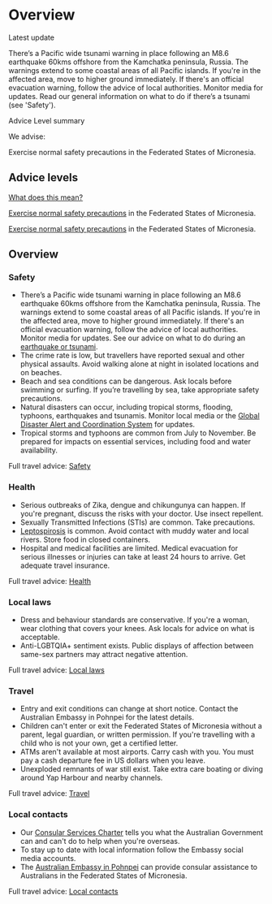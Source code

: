 # Overview

Latest update

There’s a Pacific wide tsunami warning in place following an M8.6 earthquake 60kms offshore from the Kamchatka peninsula, Russia. The warnings extend to some coastal areas of all Pacific islands. If you're in the affected area, move to higher ground immediately. If there's an official evacuation warning, follow the advice of local authorities. Monitor media for updates. Read our general information on what to do if there’s a tsunami (see 'Safety').

Advice Level summary

We advise:

Exercise normal safety precautions in the Federated States of Micronesia.

## Advice levels

[What does this mean?](/before-you-go/travel-advice-explained/)

[Exercise normal safety precautions](https://www.smartraveller.gov.au/consular-services/travel-advice-explained#level1) in the Federated States of Micronesia.

[Exercise normal safety precautions](https://www.smartraveller.gov.au/consular-services/travel-advice-explained#level1) in the Federated States of Micronesia.

## Overview

### Safety

* There’s a Pacific wide tsunami warning in place following an M8.6 earthquake 60kms offshore from the Kamchatka peninsula, Russia. The warnings extend to some coastal areas of all Pacific islands. If you're in the affected area, move to higher ground immediately. If there's an official evacuation warning, follow the advice of local authorities. Monitor media for updates. See our advice on what to do during an [earthquake or tsunami](https://www.smartraveller.gov.au/before-you-go/safety/earthquakes-tsunamis?fbclid=IwZXh0bgNhZW0CMTAAYnJpZBExZGhvZDJKb0hKVktCVWN0VQEe2PVnYkK2sSjt2KhoSjyJtC4P4liM_2E7C-Nj5aqQWtNOzEdqEvTUG048kWQ_aem_TBi5IrN1X86X4ehe6WAHIA).
* The crime rate is low, but travellers have reported sexual and other physical assaults. Avoid walking alone at night in isolated locations and on beaches.
* Beach and sea conditions can be dangerous. Ask locals before swimming or surfing. If you’re travelling by sea, take appropriate safety precautions.
* Natural disasters can occur, including tropical storms, flooding, typhoons, earthquakes and tsunamis. Monitor local media or the [Global Disaster Alert and Coordination System](http://gdacs.org/) for updates.
* Tropical storms and typhoons are common from July to November. Be prepared for impacts on essential services, including food and water availability.

Full travel advice: [Safety](#safety)

### Health

* Serious outbreaks of Zika, dengue and chikungunya can happen. If you're pregnant, discuss the risks with your doctor. Use insect repellent.
* Sexually Transmitted Infections (STIs) are common. Take precautions.
* [Leptospirosis](https://www1.health.gov.au/internet/main/publishing.nsf/Content/ohp-leptospirosis-fs.htm) is common. Avoid contact with muddy water and local rivers. Store food in closed containers.
* Hospital and medical facilities are limited. Medical evacuation for serious illnesses or injuries can take at least 24 hours to arrive. Get adequate travel insurance.

Full travel advice: [Health](#health)

### Local laws

* Dress and behaviour standards are conservative. If you're a woman, wear clothing that covers your knees. Ask locals for advice on what is acceptable.
* Anti-LGBTQIA+ sentiment exists. Public displays of affection between same-sex partners may attract negative attention.

Full travel advice: [Local laws](#local-laws)

### Travel

* Entry and exit conditions can change at short notice. Contact the Australian Embassy in Pohnpei for the latest details.
* Children can't enter or exit the Federated States of Micronesia without a parent, legal guardian, or written permission. If you're travelling with a child who is not your own, get a certified letter.
* ATMs aren't available at most airports. Carry cash with you. You must pay a cash departure fee in US dollars when you leave.
* Unexploded remnants of war still exist. Take extra care boating or diving around Yap Harbour and nearby channels.

Full travel advice: [Travel](#travel)

### Local contacts

* Our [Consular Services Charter](https://www.smartraveller.gov.au/consular-services/consular-services-charter) tells you what the Australian Government can and can't do to help when you're overseas.
* To stay up to date with local information follow the Embassy social media accounts.
* The [Australian Embassy in Pohnpei](https://fsm.embassy.gov.au/) can provide consular assistance to Australians in the Federated States of Micronesia.

Full travel advice: [Local contacts](#local-contacts)